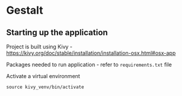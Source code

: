 # Gestalt 

## Starting up the application

Project is built using Kivy - https://kivy.org/doc/stable/installation/installation-osx.html#osx-app

Packages needed to run application - refer to `requirements.txt` file

Activate a virtual environment

`source kivy_venv/bin/activate`

